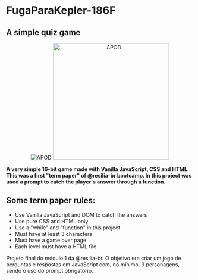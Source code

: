 # FugaParaKepler-186F
## A simple quiz game

<p align="center">
  <img src="./web.gif" alt="APOD"/>
  <img src="./mobile.gif" height="312px" alt="APOD"/>
</p>

**A very simple 16-bit game made with Vanilla JavaScript, CSS and HTML. This was a first "term paper" of @resilia-br bootcamp. In this project was used a prompt to catch the player's answer through a function.**

## Some term paper rules:
- Use Vanilla JavaScript and DOM to catch the answers
- Use pure CSS and HTML only
- Use a "while" and "function" in this project
- Must have at least 3 characters
- Must have a game over page
- Each level must have a HTML file


Projeto final do módulo 1 da @resilia-br. O objetivo era criar um jogo de perguntas e respostas em JavaScript com, no mínimo, 3 personagens, sendo o uso do prompt obrigatório. 
